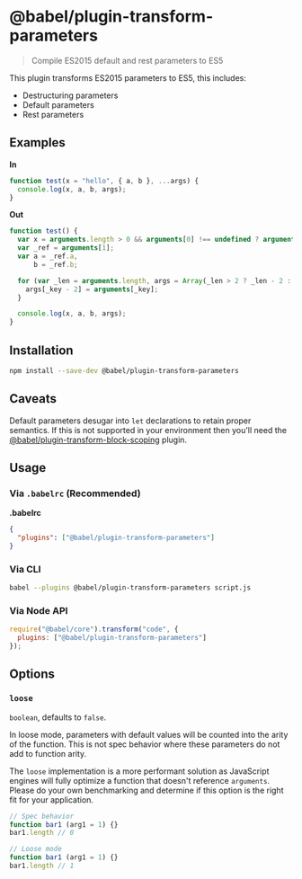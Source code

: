 # @babel/plugin-transform-parameters

> Compile ES2015 default and rest parameters to ES5

This plugin transforms ES2015 parameters to ES5, this includes:

- Destructuring parameters
- Default parameters
- Rest parameters

## Examples

**In**

```javascript
function test(x = "hello", { a, b }, ...args) {
  console.log(x, a, b, args);
}
```

**Out**

```javascript
function test() {
  var x = arguments.length > 0 && arguments[0] !== undefined ? arguments[0] : "hello";
  var _ref = arguments[1];
  var a = _ref.a,
      b = _ref.b;

  for (var _len = arguments.length, args = Array(_len > 2 ? _len - 2 : 0), _key = 2; _key < _len; _key++) {
    args[_key - 2] = arguments[_key];
  }

  console.log(x, a, b, args);
}
```

## Installation

```sh
npm install --save-dev @babel/plugin-transform-parameters
```

## Caveats

Default parameters desugar into `let` declarations to retain proper semantics. If this is
not supported in your environment then you'll need the
[@babel/plugin-transform-block-scoping](http://babeljs.io/docs/plugins/transform-block-scoping) plugin.

## Usage

### Via `.babelrc` (Recommended)

**.babelrc**

```json
{
  "plugins": ["@babel/plugin-transform-parameters"]
}
```

### Via CLI

```sh
babel --plugins @babel/plugin-transform-parameters script.js
```

### Via Node API

```javascript
require("@babel/core").transform("code", {
  plugins: ["@babel/plugin-transform-parameters"]
});
```

## Options

### `loose`

`boolean`, defaults to `false`.

In loose mode, parameters with default values will be counted into the arity of the function. This is not spec behavior where these parameters do not add to function arity.

The `loose` implementation is a more performant solution as JavaScript engines will fully optimize a function that doesn't reference `arguments`. Please do your own benchmarking and determine if this option is the right fit for your application.

```javascript
// Spec behavior
function bar1 (arg1 = 1) {}
bar1.length // 0

// Loose mode
function bar1 (arg1 = 1) {}
bar1.length // 1
```

